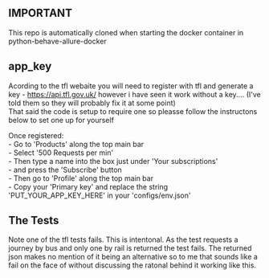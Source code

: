 ## IMPORTANT
This repo is automatically cloned when starting the docker container in python-behave-allure-docker  
  
## app_key
Acording to the tfl webaite you will need to register with tfl and generate a key - https://api.tfl.gov.uk/ however i have seen it work without a key.... 
(I've told them so they will probably fix it at some point)  
That said the code is setup to require one so pleasse follow the instructons below to set one up for yourself

Once registered:  
    - Go to 'Products' along the top main bar  
    - Select '500 Requests per min'  
    - Then type a name into the box just under 'Your subscriptions'  
    - and press the 'Subscribe' button  
    - Then go to 'Profile' along the top main bar  
    - Copy your 'Primary key' and replace the string 'PUT_YOUR_APP_KEY_HERE' in your 'configs/env.json'  


## The Tests
Note one of the tfl tests fails. This is intentonal. As the test requests a journey by bus and only one by rail is returned the test fails. The returned json makes no mention of it being an alternative so to me that sounds like a fail on the face of without discussing the ratonal behind it working like this.